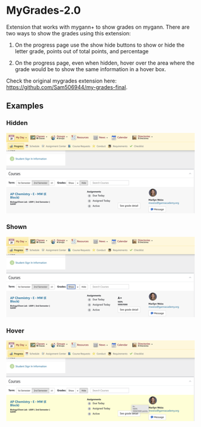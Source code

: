 # MyGrades-2.0

Extension that works with mygann+ to show grades on mygann. There are two ways to show the grades using this extension:

1. On the progress page use the show hide buttons to show or hide the letter grade, points out of total points, and percentage

2. On the progress page, even when hidden, hover over the area where the grade would be to show the same information in a hover box.

Check the original mygrades extension here: https://github.com/Sam506944/my-grades-final.

## Examples

### Hidden

<img src="assets/image-hidden.png" width="700">

### Shown

<img src="assets/image-shown.png" width="700">

### Hover

<img src="assets/image-hover.png" width="700">
